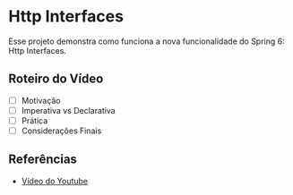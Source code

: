 # Http Interfaces

Esse projeto demonstra como funciona a nova funcionalidade do Spring 6: Http Interfaces.

## Roteiro do Vídeo
- [ ] Motivação
- [ ] Imperativa vs Declarativa
- [ ] Prática
- [ ] Considerações Finais

## Referências
- [Vídeo do Youtube](https://youtu.be/1LP_bHU_8X0)